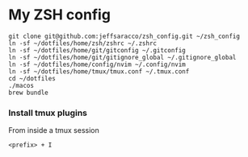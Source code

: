 My ZSH config
============

```
git clone git@github.com:jeffsaracco/zsh_config.git ~/zsh_config
ln -sf ~/dotfiles/home/zsh/zshrc ~/.zshrc
ln -sf ~/dotfiles/home/git/gitconfig ~/.gitconfig
ln -sf ~/dotfiles/home/git/gitignore_global ~/.gitignore_global
ln -sf ~/dotfiles/home/config/nvim ~/.config/nvim
ln -sf ~/dotfiles/home/tmux/tmux.conf ~/.tmux.conf
cd ~/dotfiles
./macos
brew bundle
```

### Install tmux plugins

From inside a tmux session

```
<prefix> + I
```
